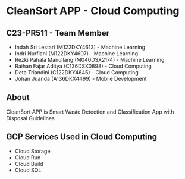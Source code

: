 # CleanSort APP - Cloud Computing

## C23-PR511 - Team Member
* Indah Sri Lestari (M122DKY4613) - Machine Learning
* Indri Nurfiani (M122DKY4607) - Machine Learning
* Rezki Pahala Manullang  (M040DSX2174) - Machine Learning
* Raihan Fajar Aditya (C136DSX0898) - Cloud Computing
* Deta Triandini (C122DKY4645) - Cloud Computing
* Johan Juanda (A136DKX4499) - Mobile Development

## About
CleanSort APP is Smart Waste Detection and Classification App with Disposal Guidelines

## GCP Services Used in Cloud Computing
* Cloud Storage
* Cloud Run
* Cloud Build
* Cloud SQL
